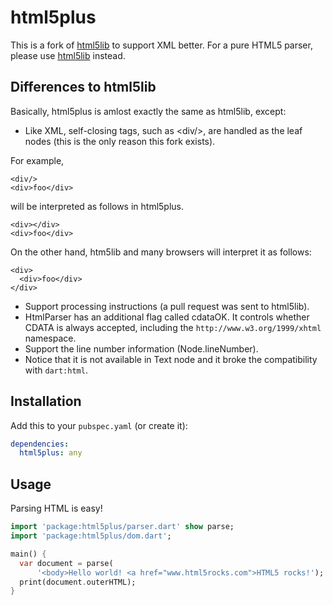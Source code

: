 html5plus
=========

This is a fork of [html5lib](https://github.com/dart-lang/html5lib) to support XML better. For a pure HTML5 parser, please use [html5lib](https://github.com/dart-lang/html5lib) instead.

Differences to html5lib
-----------------------

Basically, html5plus is amlost exactly the same as html5lib, except:

* Like XML, self-closing tags, such as &lt;div/>, are handled as the leaf nodes (this is the only reason this fork exists).

For example,

    <div/>
    <div>foo</div>

will be interpreted as follows in html5plus.

    <div></div>
    <div>foo</div>

On the other hand, htm5lib and many browsers will interpret it as follows:

    <div>
      <div>foo</div>
    </div>

* Support processing instructions (a pull request was sent to html5lib).
* HtmlParser has an additional flag called cdataOK. It controls whether CDATA is always accepted, including the `http://www.w3.org/1999/xhtml` namespace.
* Support the line number information (Node.lineNumber).
 * Notice that it is not available in Text node and it broke the compatibility with `dart:html`.

Installation
------------

Add this to your `pubspec.yaml` (or create it):
```yaml
dependencies:
  html5plus: any
```

Usage
-----

Parsing HTML is easy!
```dart
import 'package:html5plus/parser.dart' show parse;
import 'package:html5plus/dom.dart';

main() {
  var document = parse(
      '<body>Hello world! <a href="www.html5rocks.com">HTML5 rocks!');
  print(document.outerHTML);
}
```
